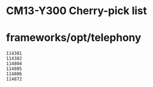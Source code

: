 CM13-Y300 Cherry-pick list
==========================


# frameworks/opt/telephony

    114381
    114382
    114804
    114805
    114806
    114872